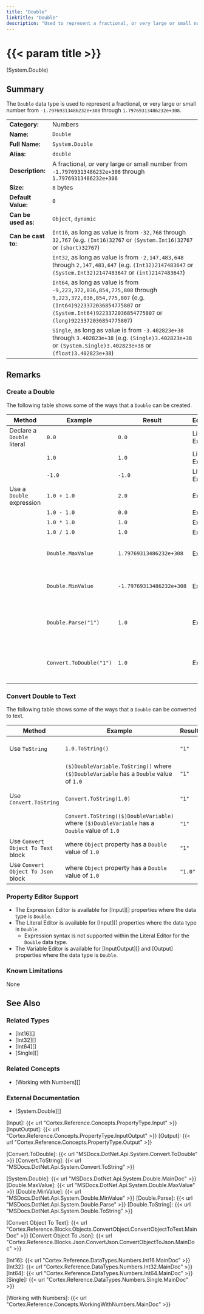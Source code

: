 ```yaml
---
title: "Double"
linkTitle: "Double"
description: "Used to represent a fractional, or very large or small number from `-1.79769313486232e+308` through `1.79769313486232e+308`."
---
```


# {{< param title >}}

<p class="namespace">(System.Double)</p>

## Summary

The `Double` data type is used to represent a fractional, or very large or small number from `-1.79769313486232e+308` through `1.79769313486232e+308`.

| | |
|-|-|
| **Category:**          | Numbers                                                       |
| **Name:**              | `Double`                                                      |
| **Full Name:**         | `System.Double`                                               |
| **Alias:**             | `double`                                                      |
| **Description:**       | A fractional, or very large or small number from `-1.79769313486232e+308` through `1.79769313486232e+308`      |
| **Size:**              | `8` bytes                                                     |
| **Default Value:**     | `0`                                                           |
| **Can be used as:**    | `Object`, `dynamic`                                           |
| **Can be cast to:**    | `Int16`, as long as value is from `-32,768` through `32,767` (e.g. `(Int16)32767` or `(System.Int16)32767` or `(short)32767`)  |
|                        | `Int32`, as long as value is from `-2,147,483,648` through `2,147,483,647` (e.g. `(Int32)2147483647` or `(System.Int32)2147483647` or `(int)2147483647`) |
|                        | `Int64`, as long as value is from `-9,223,372,036,854,775,808` through `9,223,372,036,854,775,807` (e.g. `(Int64)9223372036854775807` or `(System.Int64)9223372036854775807` or `(long)9223372036854775807`) |
|                        | `Single`, as long as value is from `-3.402823e+38` through `3.402823e+38` (e.g. `(Single)3.402823e+38` or `(System.Single)3.402823e+38` or `(float)3.402823e+38`)  |


## Remarks

### Create a Double

The following table shows some of the ways that a `Double` can be created.

| Method | Example | Result | Editor&nbsp;Support | Notes |
|-|-|-|-|-|
| Declare a `Double` literal  | `0.0`                   | `0.0`            | Literal, Expression | Zero |
|                              | `1.0`                   | `1.0`            | Literal, Expression | Positive |
|                              | `-1.0`                  | `-1.0`           | Literal, Expression | Negative |
| Use a `Double` expression    | `1.0 + 1.0`             | `2.0`            | Expression | Add |
|                              | `1.0 - 1.0`             | `0.0`            | Expression | Subtract |
|                              | `1.0 * 1.0`             | `1.0`            | Expression | Multiply |
|                              | `1.0 / 1.0`             | `1.0`            | Expression | Divide |
|                              | `Double.MaxValue`       | `1.79769313486232e+308`    | Expression | Maximum value of a `Double`. See [Double.MaxValue][] |
|                              | `Double.MinValue`       | `-1.79769313486232e+308`   | Expression | Minimum value of a `Double`. See [Double.MinValue][] |
|                              | `Double.Parse("1")`     | `1.0`            | Expression | Attempts to parse text and convert it to a `Double` value. See [Double.Parse][] |
|                              | `Convert.ToDouble("1")` | `1.0`            | Expression | Attempts to convert text to a `Double` value. See [Convert.ToDouble][] |

### Convert Double to Text

The following table shows some of the ways that a `Double` can be converted to text.

| Method | Example | Result | Editor&nbsp;Support | Notes |
|-|-|-|-|-|
| Use `ToString`                        | `1.0.ToString()`                         | `"1"` | Expression | See [Double.ToString][] |
|                                       | `($)DoubleVariable.ToString()` where `($)DoubleVariable` has a `Double` value of `1.0`          | `"1"` | Expression |  See [Double.ToString][] |
| Use `Convert.ToString`                | `Convert.ToString(1.0)`                    | `"1"` | Expression | See [Convert.ToString][] |
|                                       | `Convert.ToString(($)DoubleVariable)` where `($)DoubleVariable` has a `Double` value of `1.0`          | `"1"` | Expression | See [Convert.ToString][] |
| Use `Convert Object To Text` block    | where `Object` property has a `Double` value of `1.0`                | `"1"` | N/A | See [Convert Object To Text][] |
| Use `Convert Object To Json` block    | where `Object` property has a `Double` value of `1.0`                | `"1.0"` | N/A | See [Convert Object To Json][] |

### Property Editor Support

* The Expression Editor is available for [Input][] properties where the data type is `Double`.
* The Literal Editor is available for [Input][] properties where the data type is `Double`.
  * Expression syntax is not supported within the Literal Editor for the `Double` data type.
* The Variable Editor is available for [InputOutput][] and [Output] properties where the data type is `Double`.

### Known Limitations

None

## See Also

### Related Types

* [Int16][]
* [Int32][]
* [Int64][]
* [Single][]

### Related Concepts

* [Working with Numbers][]

### External Documentation

* [System.Double][]

[Input]: {{< url "Cortex.Reference.Concepts.PropertyType.Input" >}}
[InputOutput]: {{< url "Cortex.Reference.Concepts.PropertyType.InputOutput" >}}
[Output]: {{< url "Cortex.Reference.Concepts.PropertyType.Output" >}}

[Convert.ToDouble]: {{< url "MSDocs.DotNet.Api.System.Convert.ToDouble" >}}
[Convert.ToString]: {{< url "MSDocs.DotNet.Api.System.Convert.ToString" >}}

[System.Double]: {{< url "MSDocs.DotNet.Api.System.Double.MainDoc" >}}
[Double.MaxValue]: {{< url "MSDocs.DotNet.Api.System.Double.MaxValue" >}}
[Double.MinValue]: {{< url "MSDocs.DotNet.Api.System.Double.MinValue" >}}
[Double.Parse]: {{< url "MSDocs.DotNet.Api.System.Double.Parse" >}}
[Double.ToString]: {{< url "MSDocs.DotNet.Api.System.Double.ToString" >}}

[Convert Object To Text]: {{< url "Cortex.Reference.Blocks.Objects.ConvertObject.ConvertObjectToText.MainDoc" >}}
[Convert Object To Json]: {{< url "Cortex.Reference.Blocks.Json.ConvertJson.ConvertObjectToJson.MainDoc" >}}

[Int16]: {{< url "Cortex.Reference.DataTypes.Numbers.Int16.MainDoc" >}}
[Int32]: {{< url "Cortex.Reference.DataTypes.Numbers.Int32.MainDoc" >}}
[Int64]: {{< url "Cortex.Reference.DataTypes.Numbers.Int64.MainDoc" >}}
[Single]: {{< url "Cortex.Reference.DataTypes.Numbers.Single.MainDoc" >}}

[Working with Numbers]: {{< url "Cortex.Reference.Concepts.WorkingWithNumbers.MainDoc" >}}
